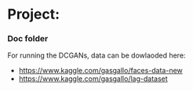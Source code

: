# Project: 
### Doc folder

For running the DCGANs, data can be dowlaoded here:
+ https://www.kaggle.com/gasgallo/faces-data-new
+ https://www.kaggle.com/gasgallo/lag-dataset
